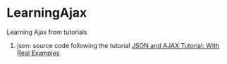 # LearningAjax
Learning Ajax from tutorials

1. json: source code following the tutorial [JSON and AJAX Tutorial: With Real Examples](https://www.youtube.com/watch?v=rJesac0_Ftw&ab_channel=LearnWebCode)